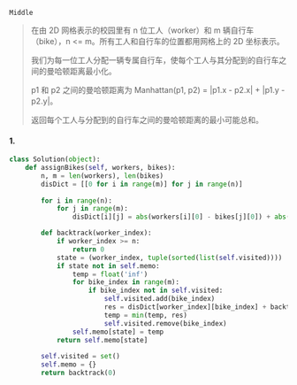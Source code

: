 `Middle`

> 在由 2D 网格表示的校园里有 n 位工人（worker）和 m 辆自行车（bike），n <= m。所有工人和自行车的位置都用网格上的 2D 坐标表示。
>
> 我们为每一位工人分配一辆专属自行车，使每个工人与其分配到的自行车之间的曼哈顿距离最小化。
>
> p1 和 p2 之间的曼哈顿距离为 Manhattan(p1, p2) = |p1.x - p2.x| + |p1.y - p2.y|。
>
> 返回每个工人与分配到的自行车之间的曼哈顿距离的最小可能总和。
>

#### 1.  

```python
class Solution(object):
    def assignBikes(self, workers, bikes):
        n, m = len(workers), len(bikes)
        disDict = [[0 for i in range(m)] for j in range(n)]
            
        for i in range(n):            
            for j in range(m):
                disDict[i][j] = abs(workers[i][0] - bikes[j][0]) + abs(workers[i][1] - bikes[j][1])     

        def backtrack(worker_index):
            if worker_index >= n:
                return 0
            state = (worker_index, tuple(sorted(list(self.visited))))
            if state not in self.memo:
                temp = float('inf')
                for bike_index in range(m):
                    if bike_index not in self.visited:    
                        self.visited.add(bike_index)
                        res = disDict[worker_index][bike_index] + backtrack(worker_index + 1) 
                        temp = min(temp, res)
                        self.visited.remove(bike_index)
                self.memo[state] = temp
            return self.memo[state]
        
        self.visited = set()
        self.memo = {}
        return backtrack(0)
```

